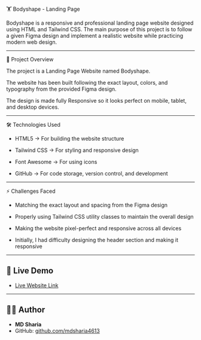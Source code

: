🏋️ Bodyshape - Landing Page

Bodyshape is a responsive and professional landing page website designed using HTML and Tailwind CSS.
The main purpose of this project is to follow a given Figma design and implement a realistic website while practicing modern web design.

---

🚀 Project Overview

The project is a Landing Page Website named Bodyshape.

The website has been built following the exact layout, colors, and typography from the provided Figma design.

The design is made fully Responsive so it looks perfect on mobile, tablet, and desktop devices.

---

🛠️ Technologies Used

* HTML5 → For building the website structure

* Tailwind CSS → For styling and responsive design

* Font Awesome → For using icons

* GitHub → For code storage, version control, and development

---

⚡ Challenges Faced

* Matching the exact layout and spacing from the Figma design

* Properly using Tailwind CSS utility classes to maintain the overall design

* Making the website pixel-perfect and responsive across all devices

* Initially, I had difficulty designing the header section and making it responsive


---

## 🔗 Live Demo
* [Live Website Link](https://mdsharia4613.github.io/GYM-Website/)  

---

## 👨‍💻 Author
- **MD Sharia**  
- GitHub: [github.com/mdsharia4613](https://github.com/mdsharia4613)  


